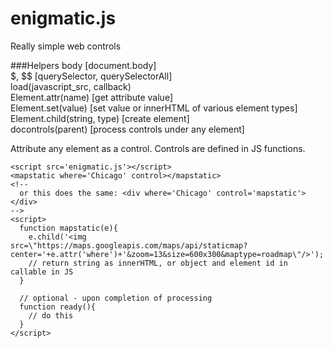 enigmatic.js
============

Really simple web controls  

###Helpers
body [document.body]   
$, $$  [querySelector, querySelectorAll]   
load(javascript_src, callback)    
Element.attr(name)  [get attribute value]    
Element.set(value)  [set value or innerHTML of various element types]    
Element.child(string, type)  [create element]    
docontrols(parent)  [process controls under any element]    

Attribute any element as a control.  Controls are defined in JS functions.
````
<script src='enigmatic.js'></script>
<mapstatic where='Chicago' control></mapstatic>
<!--
  or this does the same: <div where='Chicago' control='mapstatic'></div>
-->
<script>
  function mapstatic(e){
    e.child('<img src=\"https://maps.googleapis.com/maps/api/staticmap?center='+e.attr('where')+'&zoom=13&size=600x300&maptype=roadmap\"/>');
    // return string as innerHTML, or object and element id in callable in JS
  }
  
  // optional - upon completion of processing
  function ready(){
    // do this
  }
</script>
````
